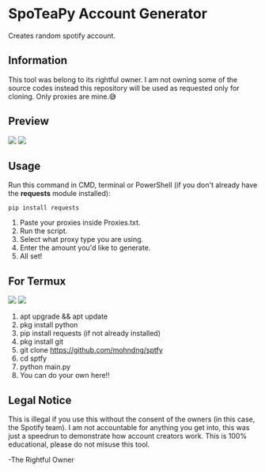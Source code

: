# SpoTeaPy Account Generator
Creates random spotify account.

## Information
 This tool was belong to its rightful owner. I am not owning some of the source codes instead this repository will be used as requested only for cloning. Only proxies are mine.😅

## Preview
![](https://i.imgur.com/w6uwpH6.png)
![](https://i.imgur.com/ANk2cbq.png)

## Usage
Run this command in CMD, terminal or PowerShell (if you don't already have the **requests** module installed):
```
pip install requests
```
1. Paste your proxies inside Proxies.txt.
2. Run the script.
3. Select what proxy type you are using.
4. Enter the amount you'd like to generate.
5. All set!

## For Termux
![](https://i.ibb.co/GxPyJRB/Screenshot-20220723-151849-Termux.png)
![](https://i.ibb.co/dJf7T6h/Screenshot-20220723-150726-Termux.png)
1. apt upgrade && apt update
2. pkg install python
3. pip install requests (if not already installed)
4. pkg install git
5. git clone https://github.com/mohndng/sptfy
6. cd sptfy
7. python main.py
8. You can do your own here!!

## Legal Notice
This is illegal if you use this without the consent of the owners (in this case, the Spotify team). I am not accountable for anything you get into, this was just a speedrun to demonstrate how account creators work. This is 100% educational, please do not misuse this tool.

-The Rightful Owner
